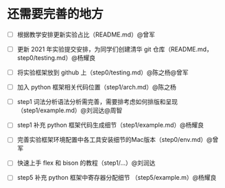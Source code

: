 # 还需要完善的地方

- [ ] 根据教学安排更新实验占比（README.md）@曾军
- [ ] 更新 2021 年实验提交安排，为同学们创建清华 git 仓库（README.md，step0/testing.md）@杨耀良
- [ ] 将实验框架放到 github 上（step0/testing.md）@陈之杨@曾军
- [ ] 加入 python 框架相关代码位置（step1/arch.md）@陈之杨
- [ ] step1 词法分析语法分析需完善，需要排考虑如何排版和呈现（step1/example.md）@刘润达@周智
- [ ] step1 补充 python 框架代码生成细节（step1/example.md）@杨耀良 
- [ ] 完善实验框架环境配置中各工具安装细节的Mac版本（step0/env.md）@曾军
- [ ] 快速上手 flex 和 bison 的教程（step1/...）@刘润达
- [ ] step5 补充 python 框架中寄存器分配细节 （step5/example.m）@杨耀良

